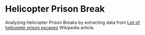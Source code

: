 # Helicopter Prison Break
Analyzing Helicopter Prison Breaks by extracting data from [List of helicopter prison escapes](https://en.wikipedia.org/wiki/List_of_helicopter_prison_escapes) Wikipedia article.
